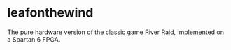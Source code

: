 # leafonthewind
The pure hardware version of the classic game River Raid, implemented on a Spartan 6 FPGA.
